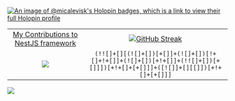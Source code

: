 [![An image of @micalevisk's Holopin badges, which is a link to view their full Holopin profile](https://holopin.me/micalevisk)](https://holopin.io/@micalevisk)


<div align="center">
  
|  |  |
:-:|:-:
[My Contributions to NestJS framework](https://github.com/users/micalevisk/projects/1/views/4) |  [![GitHub Streak](https://streak-stats.demolab.com?user=micalevisk&theme=tokyonight_duo)](https://git.io/streak-stats)
[![](https://codetrace.com/widget/micalevisk)](https://codetrace.com/users/micalevisk) | <code>(!![]+[][(![]+[])[+[]]+(![]+[])[!+[]+!+[]]+(![]+[])[+!+[]]+(!![]+[])[+[]]])[+!+[]+[+[]]]+([![]]+[][[]])[+!+[]+[+[]]]</code> <!-- jsfuck.com -->
</div>

<!--

![](https://raw.githubusercontent.com/micalevisk/github-stats/master/generated/overview.svg)
![](https://raw.githubusercontent.com/micalevisk/github-stats/master/generated/languages.svg)

-->

<a href="https://u8views.com/github/micalevisk"><img src="https://u8views.com/api/v1/github/profiles/13461315/views/day-week-month-total-count.svg"></a>
